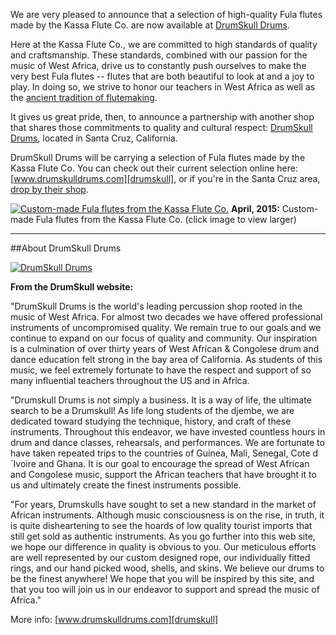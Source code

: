 We are very pleased to announce that a selection of high-quality Fula flutes made by the Kassa Flute Co. are now available at [DrumSkull Drums][drumskull].

Here at the Kassa Flute Co., we are committed to high standards of quality and craftsmanship. These standards, combined with our passion for the music of West Africa, drive us to constantly push ourselves to make the very best Fula flutes -- flutes that are both beautiful to look at and a joy to play. In doing so, we strive to honor our teachers in West Africa as well as the [ancient tradition of flutemaking][article].

It gives us great pride, then, to announce a partnership with another shop that shares those commitments to quality and cultural respect: [DrumSkull Drums][drumskull], located in Santa Cruz, California. 

DrumSkull Drums will be carrying a selection of Fula flutes made by the Kassa Flute Co. You can check out their current selection online here: [www.drumskulldrums.com][drumskull], or if you're in the Santa Cruz area, [drop by their shop][location].

<div class="thumbnails" data-toggle="lightbox">
<p><a href="https://kassa.imgix.net/april-2015-flutes-group-2000.jpg?w=1450" class="thumbnail lightbox" data-description="Custom-made Fula flutes from the Kassa Flute Co.">
<img src="https://kassa.imgix.net/april-2015-flutes-group-2000.jpg?w=880" class="img-responsive full" alt="Custom-made Fula flutes from the Kassa Flute Co."></a>
<span class="img-caption"><strong>April, 2015:</strong> Custom-made Fula flutes from the Kassa Flute Co. <span class="hidden-xs">(click image to view larger)</span></span>
</p>
</div>

<hr>

##About DrumSkull Drums

<a href="http://www.drumskulldrums.com/en2/21/Shop_Drumskull.php?ProdCatID=5" target="_blank"><img src="/images/drumskull.jpg" alt="DrumSkull Drums" class="img-responsive"></a>

**From the DrumSkull website:**

"DrumSkull Drums is the world's leading percussion shop rooted in the music of West Africa. For almost two decades we have offered professional instruments of uncompromised quality. We remain true to our goals and we continue to expand on our focus of quality and community. Our inspiration is a culmination of over thirty years of West African & Congolese drum and dance education felt strong in the bay area of California. As students of this music, we feel extremely fortunate to have the respect and support of so many influential teachers throughout the US and in Africa.

"Drumskull Drums is not simply a business. It is a way of life, the ultimate search to be a Drumskull! As life long students of the djembe, we are dedicated toward studying the technique, history, and craft of these instruments. Throughout this endeavor, we have invested countless hours in drum and dance classes, rehearsals, and performances. We are fortunate to have taken repeated trips to the countries of Guinea, Mali, Senegal, Cote d´Ivoire and Ghana. It is our goal to encourage the spread of West African and Congolese music, support the African teachers that have brought it to us and ultimately create the finest instruments possible.

"For years, Drumskulls have sought to set a new standard in the market of African instruments. Although music consciousness is on the rise, in truth, it is quite disheartening to see the hoards of low quality tourist imports that still get sold as authentic instruments. As you go further into this web site, we hope our difference in quality is obvious to you. Our meticulous efforts are well represented by our custom designed rope, our individually fitted rings, and our hand picked wood, shells, and skins. We believe our drums to be the finest anywhere! We hope that you will be inspired by this site, and that you too will join us in our endeavor to support and spread the music of Africa."

More info: [www.drumskulldrums.com][drumskull]

[drumskull]: http://www.drumskulldrums.com/en2/21/Shop_Drumskull.php?ProdCatID=5
[location]: http://www.drumskulldrums.com/en2/4/contact_us.php
[article]: /fulani-flute-toneholes-tradition
[logo]: /images/drumskull.jpg